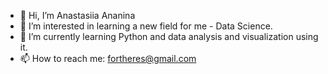 - 👋 Hi, I’m Anastasiia Ananina
- 👀 I’m interested in learning a new field for me - Data Science.
- 🌱 I’m currently learning Python and data analysis and visualization using it.
- 📫 How to reach me: fortheres@gmail.com

<!---
fortheres/fortheres is a ✨ special ✨ repository because its `README.md` (this file) appears on your GitHub profile.
You can click the Preview link to take a look at your changes.
--->
